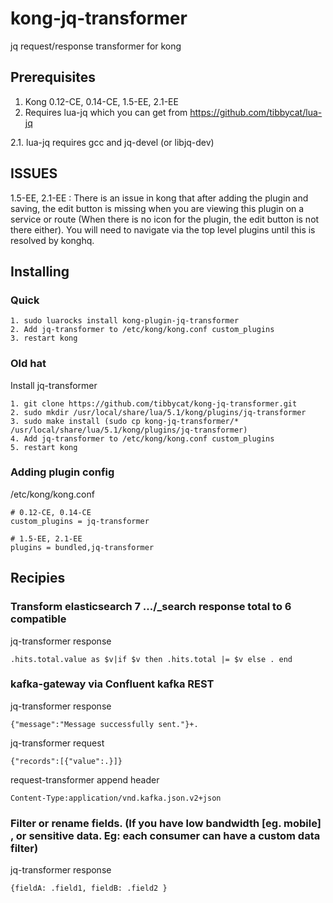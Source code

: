 # kong-jq-transformer
jq request/response transformer for kong
## Prerequisites
1. Kong 0.12-CE, 0.14-CE, 1.5-EE, 2.1-EE
2. Requires lua-jq which you can get from https://github.com/tibbycat/lua-jq

2.1. lua-jq requires gcc and jq-devel (or libjq-dev)
## ISSUES
1.5-EE, 2.1-EE : There is an issue in kong that after adding the plugin and saving, the edit button is missing when you are viewing this plugin on a service or route (When there is no icon for the plugin, the edit button is not there either). You will need to navigate via the top level plugins until this is resolved by konghq.
## Installing
### Quick
```
1. sudo luarocks install kong-plugin-jq-transformer
2. Add jq-transformer to /etc/kong/kong.conf custom_plugins
3. restart kong
```
### Old hat
Install jq-transformer
```
1. git clone https://github.com/tibbycat/kong-jq-transformer.git
2. sudo mkdir /usr/local/share/lua/5.1/kong/plugins/jq-transformer
3. sudo make install (sudo cp kong-jq-transformer/* /usr/local/share/lua/5.1/kong/plugins/jq-transformer)
4. Add jq-transformer to /etc/kong/kong.conf custom_plugins
5. restart kong
```
### Adding plugin config
/etc/kong/kong.conf
```
# 0.12-CE, 0.14-CE
custom_plugins = jq-transformer

```
```
# 1.5-EE, 2.1-EE
plugins = bundled,jq-transformer

```
## Recipies
### Transform elasticsearch 7 .../_search response total to 6 compatible
jq-transformer response
```
.hits.total.value as $v|if $v then .hits.total |= $v else . end
```
### kafka-gateway via Confluent kafka REST
jq-transformer response
```
{"message":"Message successfully sent."}+.
```
jq-transformer request
```
{"records":[{"value":.}]}
```
request-transformer append header
```
Content-Type:application/vnd.kafka.json.v2+json
```
### Filter or rename fields. (If you have low bandwidth [eg. mobile] , or sensitive data. Eg: each consumer can have a custom data filter)
jq-transformer response
```
{fieldA: .field1, fieldB: .field2 }
```
